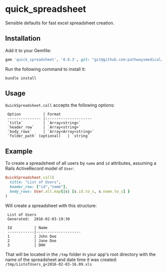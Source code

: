 # quick_spreadsheet
Sensible defaults for fast excel spreadsheet creation.


## Installation

Add it to your Gemfile:

```ruby
gem 'quick_spreadsheet', '0.0.3', git: "git@github.com:pathwaysmedical/quick_spreadsheet.git"
```

Run the following command to install it:

```console
bundle install
```


## Usage
`QuickSpreadsheet.call` accepts the following options:


     Option          | Format              
     --------------- |:--------------------
     `title`         | `Array<string>`      
     `header_row`    | `Array<string>`        
     `body_rows`     | `Array<Array<string>`
     `folder_path` (optional)   | `string`  

## Example

To create a spreadsheet of all users by `name` and `id` attributes, assuming a Rails ActiveRecord model of `User`:

```ruby
QuickSpreadsheet.call(
  title: "List of Users", 
  header_row: ["id","name"], 
  body_rows: User.all.map{|s| [s.id.to_s, s.name.to_s] } 
)
```

Will create a spreadsheet with this structure:


     List of Users
     Generated:  2016-02-03-19:30
     
     Id          | Name              
     ------------|--------------------
     1           | John Doe      
     2           | Jane Doe      
     3           | DHH           



That will be located in the `/tmp` folder in your app's root directory with the name of the spreadsheet and date time it was created:  `/tmp/ListofUsers_g<2016-02-03-16.09.xls`

